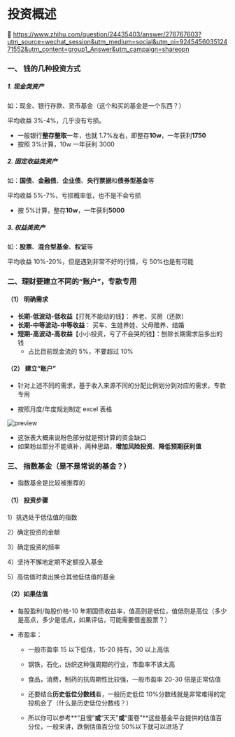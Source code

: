 # 投资概述


<!--more-->

🔗 https://www.zhihu.com/question/24435403/answer/276767603?utm_source=wechat_session&utm_medium=social&utm_oi=924545603512471552&utm_content=group1_Answer&utm_campaign=shareopn

### 一、 钱的几种投资方式

##### 1. 现金类资产

如：现金、银行存款、货币基金（这个和买的基金是一个东西？）

平均收益 3%-4%，几乎没有亏损。

- 一般银行**整存整取**一年，也就 1.7%左右，即整存**10w**，一年获利**1750**
- 按照 3%计算，10w 一年获利 3000

##### 2. 固定收益类资产

如：**国债**、**金融债**、**企业债**、**央行票据**和**债券型基金**等

平均收益 5%-7%，亏损概率低，也不是不会亏损

- 按 5%计算，整存**10w**，一年获利**5000**

##### 3. 权益类资产

如：**股票**、**混合型基金**、**权证**等

平均收益 10%-20%，但是遇到非常不好的行情，亏 50%也是有可能

### 二、理财要建立不同的“账户”，专款专用

#### （1） 明确需求

- **长期-低波动-低收益**【打死不能动的钱】： 养老、买房（还款）
- **长期-中等波动-中等收益**： 买车、生娃养娃、父母赡养、结婚
- **短期-高波动-高收益**【小小投资，亏了不会哭的钱】：刨除长期需求后多出的钱
  - 占比目前现金流的 5%，不要超过 10%

#### （2） 建立“账户”

- 针对上述不同的需求，基于收入来源不同的分配比例划分到对应的需求，专款专用

- 按照月度/年度规划制定 excel 表格

![preview](https://pica.zhimg.com/v2-eff7a487b2aae1f2ca4d86d1b9c9d893_r.jpg?source=1940ef5c)

- 这张表大概来说粉色部分就是预计算的资金缺口
- 如果粉丝部分不能填补，两种思路，**增加风险投资**、**降低预期获利值**

### 三、 指数基金（是不是常说的基金？）

- 指数基金是比较被推荐的

#### （1） 投资步骤

1）挑选处于低估值的指数

2）确定投资的金额

3）确定投资的频率

4）坚持不懈地定期不定额投入基金

5）高估值时卖出换仓其他低估值的基金

#### （2）如果估值

- 每股盈利/每股价格-10 年期国债收益率，值高则是低位，值低则是高位（多少是高点，多少是低点，如果评估，可能需要借鉴股票？）

- 市盈率：

  - 一般市盈率 15 以下低估，15-20 持有，30 以上高估

  - 钢铁，石化，纺织这种强周期的行业，市盈率不该太高

  - 食品，消费，制药的抗周期性比较强，一般市盈率 20-30 倍是正常估值

  - 还要结合**历史低位分数线**看，一般历史低位 10%分数线就是非常难得的定投机会了（什么是历史低位分数线？）

  - 所以你可以参考**“且慢”**或**“天天”**或**“蛋卷”**这些基金平台提供的估值百分位，一般来讲，跌倒估值百分位 50%以下就可以进场了

